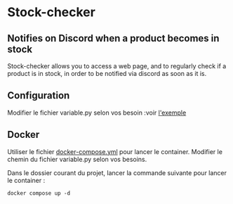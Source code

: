 # Stock-checker

## Notifies on Discord when a product becomes in stock

Stock-checker allows you to access a web page, and to regularly check if a product is in stock, in order to be notified via discord as soon as it is.


## Configuration

Modifier le fichier variable.py selon vos besoin :voir [l'exemple](variables.py)


## Docker

Utiliser le fichier [docker-compose.yml](docker-compose.yml) pour lancer le container. Modifier le chemin du fichier variable.py selon vos besoins.

Dans le dossier courant du projet, lancer la commande suivante pour lancer le container :

```docker compose up -d```